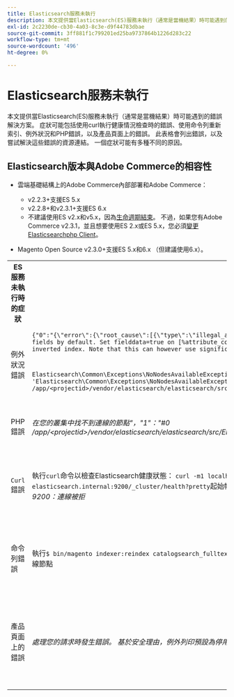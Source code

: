```yaml
---
title: Elasticsearch服務未執行
description: 本文提供當Elasticsearch(ES)服務未執行（通常是當機結果）時可能遇到的錯誤解決方案。 症狀可能包括使用curl執行健康情況檢查時的錯誤、使用命令列重新索引、例外狀況和PHP錯誤，以及產品頁面上的錯誤。 此表格會列出錯誤，以及嘗試解決這些錯誤的資源連結。 一個症狀可能有多種不同的原因。
exl-id: 2c2230de-cb30-4a03-8c3e-d9f44783dbae
source-git-commit: 3ff881f1c799201ed25ba9737864b1226d283c22
workflow-type: tm+mt
source-wordcount: '496'
ht-degree: 0%

---
```


# Elasticsearch服務未執行

本文提供當Elasticsearch(ES)服務未執行（通常是當機結果）時可能遇到的錯誤解決方案。 症狀可能包括使用curl執行健康情況檢查時的錯誤、使用命令列重新索引、例外狀況和PHP錯誤，以及產品頁面上的錯誤。 此表格會列出錯誤，以及嘗試解決這些錯誤的資源連結。 一個症狀可能有多種不同的原因。

## Elasticsearch版本與Adobe Commerce的相容性

* 雲端基礎結構上的Adobe Commerce內部部署和Adobe Commerce：

   * v2.2.3+支援ES 5.x
   * v2.2.8+和v2.3.1+支援ES 6.x
   * 不建議使用ES v2.x和v5.x，因為[生命週期結束](https://www.elastic.co/support/eol)。 不過，如果您有Adobe Commerce v2.3.1，並且想要使用ES 2.x或ES 5.x，您必須[變更Elasticsearchphp Client](https://devdocs.magento.com/guides/v2.3/config-guide/elasticsearch/es-downgrade.html)。

* Magento Open Source v2.3.0+支援ES 5.x和6.x （但建議使用6.x）。

<table>
<tr>
<th>ES服務未執行時的症狀</th>
<th>詳細資料</th>
<th>資源</th>
</tr>
<tr>
<td rowspan="3">例外狀況錯誤</td>
</tr>
<tr>
<td>
<code>{"0":"{\"error\":{\"root_cause\":[{\"type\":\"illegal_argument_exception\",\"reason\":\"Fielddata is disabled on text fields by default. Set fielddata=true on [%attribute_code%]] in order to load fielddata in memory by uninverting the inverted index. Note that this can however use significant memory.\"}]</code>
</td>
<td>
已設定<a href="https://experienceleague.adobe.com/docs/commerce-knowledge-base/kb/troubleshooting/elasticsearch/elasticsearch-5-is-configured-but-search-page-does-not-load-with-fielddata-is-disabled...-error.html">Elasticsearch5，但搜尋頁面沒有載入我們的支援知識庫中的「Fielddata已停用……」錯誤</a>。
</td>
</tr>
<tr>
<td>
<code>Elasticsearch\Common\Exceptions\NoNodesAvailableException: Noticed exception 'Elasticsearch\Common\Exceptions\NoNodesAvailableException' with message 'No alive nodes found in your cluster' in /app/&lt;projectid&gt;/vendor/elasticsearch/elasticsearch/src/Elasticsearch/ConnectionPool/StaticNoPingConnectionPool.php:51</code>
</td>
<td>
未刪除Elasticsuite索引。  請參閱我們的支援知識庫中的<a href="https://experienceleague.adobe.com/docs/commerce-knowledge-base/kb/troubleshooting/elasticsearch/elasticsuite-tracking-indices-causes-problems-with-elasticsearch.html">ElasticSuite追蹤索引導致Elasticsearch</a>發生問題。
 </td>
</tr>
<tr>
<td>PHP錯誤</td>
<td>
<i>在您的叢集中找不到連線的節點"，"1"："#0 /app/&lt;projectid&gt;/vendor/elasticsearch/elasticsearch/src/Elasticsearch/Transport.php</i>
</td>
<td rowspan="4">
<ul>
<li>磁碟空間不足的資源：<ul>
<li><a href="https://www.cyberciti.biz/datacenter/linux-unix-bsd-osx-cannot-write-to-hard-disk/">解決Linux與Unix系統硬碟問題的8個秘訣，例如磁碟已滿或無法寫入磁碟</a></li>
<li><a href="https://serverfault.com/questions/315181/df-says-disk-is-full-but-it-is-not">serverfault： df表示磁碟已滿，但並未滿</a></li>
<li><a href="https://unix.stackexchange.com/questions/125429/tracking-down-where-disk-space-has-gone-on-linux">unix.stackexchange.com：追蹤Linux上磁碟空間的去向？</a></li>
<li>記錄檔的定期封存不足。 請參閱我們的開發人員檔案中的<a href="https://docs.magento.com/m2/ee/user_guide/system/action-log-archive.html#configure-the-log-archive">設定記錄封存</a>。</li>
<li>檔案系統目錄未最佳化。 請參閱我們的開發人員檔案中的<a href="https://docs.magento.com/m2/ee/user_guide/system/file-optimization.html">檔案最佳化</a>。</li>
<li>如果上述檔案中的解決方案無法解決問題，請考慮聯絡您的Adobe客戶團隊以請求額外的儲存空間。</li>
</ul>
</li>
<li>如果您的磁碟尚未用完儲存空間，但仍在左欄收到錯誤訊息，請<a href="/help/help-center-guide/help-center/magento-help-center-user-guide.md#submit-ticket">提交支援票證</a>。</li>
</ul>
<ul>
<li>請參閱我們的支援知識庫中的<a href="https://experienceleague.adobe.com/docs/commerce-knowledge-base/kb/troubleshooting/elasticsearch/elasticsuite-tracking-indices-causes-problems-with-elasticsearch.html">ElasticSuite追蹤索引導致Elasticsearch</a>發生問題。
</li>
</ul>
</td>
</tr>
<tr>
<td><code>Curl</code> 錯誤</td>
<td>執行<code>curl</code>命令以檢查Elasticsearch健康狀態： <code>curl -m1 localhost:9200/_cluster/health?pretty</code>（或<code>curl -m1 elasticsearch.internal:9200/_cluster/health?pretty</code>起始帳戶）會產生此錯誤： <i>錯誤： curl： (7)無法連線到localhost連線埠9200：連線被拒</i> </td>
</tr>
<tr>
<td>命令列錯誤</td>
<td>執行<code>$ bin/magento indexer:reindex catalogsearch_fulltext</code>會產生此錯誤<i>目錄搜尋索引子處理序未知錯誤：
        在您的叢集</i>中找不到連線節點
</td>
</tr>
<tr>
<td>產品頁面上的錯誤
</td>
<td><i>處理您的請求時發生錯誤。
      基於安全理由，例外列印預設為停用</code></i>
</tr>
</table>
